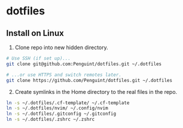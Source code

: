 # dotfiles

## Install on Linux

1. Clone repo into new hidden directory.

```sh
# Use SSH (if set up)...
git clone git@github.com:Penguint/dotfiles.git ~/.dotfiles

# ...or use HTTPS and switch remotes later.
git clone https://github.com/Penguint/dotfiles.git ~/.dotfiles
```

2. Create symlinks in the Home directory to the real files in the repo.

```sh
ln -s ~/.dotfiles/.cf-template/ ~/.cf-template
ln -s ~/.dotfiles/nvim/ ~/.config/nvim
ln -s ~/.dotfiles/.gitconfig ~/.gitconfig
ln -s ~/.dotfiles/.zshrc ~/.zshrc
```
